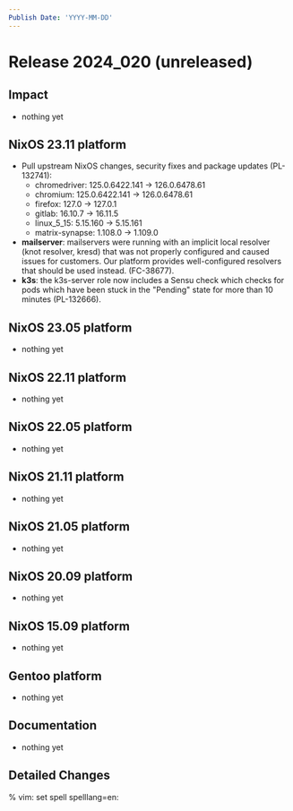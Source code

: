 ```yaml
---
Publish Date: 'YYYY-MM-DD'
---
```


# Release 2024_020 (unreleased)

## Impact

- nothing yet

## NixOS 23.11 platform

- Pull upstream NixOS changes, security fixes and package updates (PL-132741):
  - chromedriver: 125.0.6422.141 -> 126.0.6478.61
  - chromium: 125.0.6422.141 -> 126.0.6478.61
  - firefox: 127.0 -> 127.0.1
  - gitlab: 16.10.7 -> 16.11.5
  - linux_5_15: 5.15.160 -> 5.15.161
  - matrix-synapse: 1.108.0 -> 1.109.0
- **mailserver**: mailservers were running with an implicit local resolver (knot resolver,
  kresd) that was not properly configured and caused issues for customers.
  Our platform provides well-configured resolvers that should be used instead.
  (FC-38677).
- **k3s**: the k3s-server role now includes a Sensu check which checks for pods
  which have been stuck in the "Pending" state for more than 10 minutes
  (PL-132666).

## NixOS 23.05 platform

- nothing yet

## NixOS 22.11 platform

- nothing yet

## NixOS 22.05 platform

- nothing yet

## NixOS 21.11 platform

- nothing yet

## NixOS 21.05 platform

- nothing yet

## NixOS 20.09 platform

- nothing yet

## NixOS 15.09 platform

- nothing yet

## Gentoo platform

- nothing yet

## Documentation

- nothing yet

## Detailed Changes

% vim: set spell spelllang=en:

